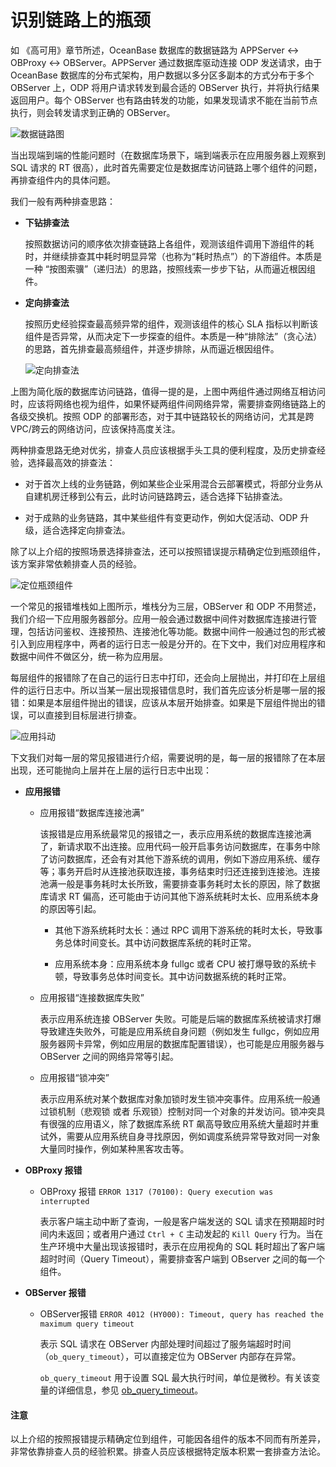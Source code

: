 # 识别链路上的瓶颈

如 《高可用》章节所述，OceanBase 数据库的数据链路为 APPServer <-> OBProxy <-> OBServer。APPServer 通过数据库驱动连接 ODP 发送请求，由于 OceanBase 数据库的分布式架构，用户数据以多分区多副本的方式分布于多个 OBServer 上，ODP 将用户请求转发到最合适的 OBServer 执行，并将执行结果返回用户。每个 OBServer 也有路由转发的功能，如果发现请求不能在当前节点执行，则会转发请求到正确的 OBServer。

![数据链路图](https://obbusiness-private.oss-cn-shanghai.aliyuncs.com/doc/img/observer-enterprise/V4.2.1/manage/odp-data-link2.jpg)

当出现端到端的性能问题时（在数据库场景下，端到端表示在应用服务器上观察到 SQL 请求的 RT 很高），此时首先需要定位是数据库访问链路上哪个组件的问题，再排查组件内的具体问题。

我们一般有两种排查思路：

* **下钻排查法**

  按照数据访问的顺序依次排查链路上各组件，观测该组件调用下游组件的耗时，并继续排查其中耗时明显异常（也称为“耗时热点”）的下游组件。本质是一种 “按图索骥”（递归法）的思路，按照线索一步步下钻，从而逼近根因组件。

* **定向排查法**

  按照历史经验探查最高频异常的组件，观测该组件的核心 SLA 指标以判断该组件是否异常，从而决定下一步探查的组件。本质是一种“排除法”（贪心法）的思路，首先排查最高频组件，并逐步排除，从而逼近根因组件。

  ![定向排查法](https://obbusiness-private.oss-cn-shanghai.aliyuncs.com/doc/img/observer-enterprise/V4.2.1/manage/tuning-troubleshoot.png)

上图为简化版的数据库访问链路，值得一提的是，上图中两组件通过网络互相访问时，应该将网络也视为组件，如果怀疑两组件间网络异常，需要排查网络链路上的各级交换机。按照 ODP 的部署形态，对于其中链路较长的网络访问，尤其是跨 VPC/跨云的网络访问，应该保持高度关注。

两种排查思路无绝对优劣，排查人员应该根据手头工具的便利程度，及历史排查经验，选择最高效的排查法：

* 对于首次上线的业务链路，例如某些企业采用混合云部署模式，将部分业务从自建机房迁移到公有云，此时访问链路跨云，适合选择下钻排查法。

* 对于成熟的业务链路，其中某些组件有变更动作，例如大促活动、ODP 升级，适合选择定向排查法。

除了以上介绍的按照场景选择排查法，还可以按照错误提示精确定位到瓶颈组件，该方案非常依赖排查人员的经验。

![定位瓶颈组件](https://obbusiness-private.oss-cn-shanghai.aliyuncs.com/doc/img/observer-enterprise/V4.2.1/manage/tuning-app.png)

一个常见的报错堆栈如上图所示，堆栈分为三层，OBServer 和 ODP 不用赘述，我们介绍一下应用服务器部分。应用一般会通过数据中间件对数据库连接进行管理，包括访问鉴权、连接预热、连接池化等功能。数据中间件一般通过包的形式被引入到应用程序中，两者的运行日志一般是分开的。在下文中，我们对应用程序和数据中间件不做区分，统一称为应用层。

每层组件的报错除了在自己的运行日志中打印，还会向上层抛出，并打印在上层组件的运行日志中。所以当某一层出现报错信息时，我们首先应该分析是哪一层的报错：如果是本层组件抛出的错误，应该从本层开始排查。如果是下层组件抛出的错误，可以直接到目标层进行排查。

![应用抖动](https://obbusiness-private.oss-cn-shanghai.aliyuncs.com/doc/img/observer-enterprise/V4.2.1/manage/tuning-app-jitter.png)

下文我们对每一层的常见报错进行介绍，需要说明的是，每一层的报错除了在本层出现，还可能抛向上层并在上层的运行日志中出现：

* **应用报错**

  * 应用报错“数据库连接池满”
  
    该报错是应用系统最常见的报错之一，表示应用系统的数据库连接池满了，新请求取不出连接。应用代码一般开启事务访问数据库，在事务中除了访问数据库，还会有对其他下游系统的调用，例如下游应用系统、缓存等；事务开启时从连接池获取连接，事务结束时归还连接到连接池。连接池满一般是事务耗时太长所致，需要排查事务耗时太长的原因，除了数据库请求 RT 偏高，还可能由于访问其他下游系统耗时太长、应用系统本身的原因等引起。

    * 其他下游系统耗时太长：通过 RPC 调用下游系统的耗时太长，导致事务总体时间变长。其中访问数据库系统的耗时正常。
    
    * 应用系统本身：应用系统本身 fullgc 或者 CPU 被打爆导致的系统卡顿，导致事务总体时间变长。其中访问数据系统的耗时正常。

  * 应用报错“连接数据库失败”
  
    表示应用系统连接 OBServer 失败。可能是后端的数据库系统被请求打爆导致建连失败外，可能是应用系统自身问题（例如发生 fullgc，例如应用服务器网卡异常，例如应用层的数据库配置错误），也可能是应用服务器与 OBServer 之间的网络异常等引起。

  * 应用报错“锁冲突”
  
    表示应用系统对某个数据库对象加锁时发生锁冲突事件。应用系统一般通过锁机制（悲观锁 或者 乐观锁）控制对同一个对象的并发访问。锁冲突具有很强的应用语义，除了数据库系统 RT 飙高导致应用系统大量超时并重试外，需要从应用系统自身寻找原因，例如调度系统异常导致对同一对象大量同时操作，例如某种黑客攻击等。

* **OBProxy 报错**

  * OBProxy 报错 `ERROR 1317 (70100): Query execution was interrupted`
  
    表示客户端主动中断了查询，一般是客户端发送的 SQL 请求在预期超时时间内未返回；或者用户通过 `Ctrl + C` 主动发起的 `Kill Query` 行为。当在生产环境中大量出现该报错时，表示在应用视角的 SQL 耗时超出了客户端超时时间（Query Timeout），需要排查客户端到 OBserver 之间的每一个组件。

* **OBServer 报错**

  * OBServer报错 `ERROR 4012 (HY000): Timeout, query has reached the maximum query timeout`
  
    表示 SQL 请求在 OBServer 内部处理时间超过了服务端超时时间（`ob_query_timeout`），可以直接定位为 OBServer 内部存在异常。

    `ob_query_timeout` 用于设置 SQL 最大执行时间，单位是微秒。有关该变量的详细信息，参见 [ob_query_timeout](../../700.reference/800.configuration-items-and-system-variables/200.system-variable/300.global-system-variable/9000.ob_query_timeout-global.md)。

<main id="notice" type='notice'>
    <h4>注意</h4>
    <p>以上介绍的按照报错提示精确定位到组件，可能因各组件的版本不同而有所差异，非常依靠排查人员的经验积累。排查人员应该根据特定版本积累一套排查方法论。</p>
</main>
